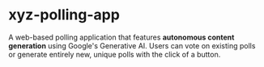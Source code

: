 # xyz-polling-app
A web-based polling application that features **autonomous content generation** using Google's Generative AI. Users can vote on existing polls or generate entirely new, unique polls with the click of a button.
